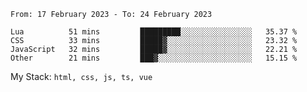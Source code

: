 <!--START_SECTION:waka-->

```text
From: 17 February 2023 - To: 24 February 2023

Lua          51 mins         █████████░░░░░░░░░░░░░░░░   35.37 %
CSS          33 mins         █████▓░░░░░░░░░░░░░░░░░░░   23.32 %
JavaScript   32 mins         █████▓░░░░░░░░░░░░░░░░░░░   22.21 %
Other        21 mins         ███▓░░░░░░░░░░░░░░░░░░░░░   15.15 %
```

<!--END_SECTION:waka-->
My Stack: `html, css, js, ts, vue`
